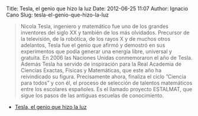 Title: Tesla, el genio que hizo la luz
Date: 2012-06-25 11:07
Author: Ignacio Cano
Slug: tesla-el-genio-que-hizo-la-luz

> Nicola Tesla, ingeniero y matemático fue uno de los grandes inventores
> del siglo XX y también de los más olvidados. Precursor de la
> televisión, de la robótica, de los rayos X y de muchos otros
> adelantos, Tesla fue el genio que afirmó y demostró en sus
> experimentos que podía generar una energía libre, universal y
> gratuita. En 2006 las Naciones Unidas conmemoraron el año de Tesla.
> Además Tesla ha servido de inspiración para la Real Academia de
> Ciencias Exactas, Físicas y Matemáticas, que este año ha reivindicado
> su figura. Precisamente ahora, finaliza el ciclo ”Ciencia para todos”
> y con él, el proceso de selección de talentos matemáticos entre los
> escolares españoles. Es el llamado proyecto ESTALMAT, que sigue los
> pasos de las antiguas escuelas de conocimiento.

- [Tesla, el genio que hizo la luz][]

  [Tesla, el genio que hizo la luz]: http://www.rtve.es/alacarta/videos/informe-semanal/informe-semanal-tesla-genio-luz-20120623-2230-169/1445335/
    "Tesla, el genio que hizo la luz"
